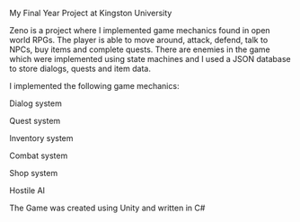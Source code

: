 My Final Year Project at Kingston University

Zeno is a project where I implemented game mechanics found in open world RPGs. The player is able to move around, attack, defend, talk to NPCs, buy items and complete quests. There are enemies in the game which were implemented using state machines and I used a JSON database to store dialogs, quests and item data.

I implemented the following game mechanics:

Dialog system

Quest system

Inventory system

Combat system

Shop system

Hostile AI

The Game was created using Unity and written in C#
